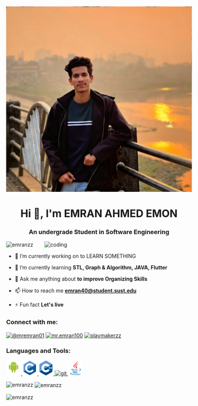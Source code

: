 ![logo](https://github.com/EmranZZ/EmranZZ/blob/main/pic.jpg) 
<h1 align="center">Hi 👋, I'm EMRAN AHMED EMON</h1>
<h3 align="center">An undergrade Student in Software Engineering</h3>

<img align="right" alt="coding" width="400" src="https://user-images.githubusercontent.com/55389276/140866485-8fb1c876-9a8f-4d6a-98dc-08c4981eaf70.gif">

<p align="left"> <img src="https://komarev.com/ghpvc/?username=emranzz&label=Profile%20views&color=0e75b6&style=flat" alt="emranzz" /> </p>

- 🔭 I’m currently working on to LEARN SOMETHING

- 🌱 I’m currently learning **STL, Graph & Algorithm, JAVA, Flutter**

- 💬 Ask me anything about **to improve Organizing Skills**

- 📫 How to reach me **emran40@student.sust.edu**

- ⚡ Fun fact **Let's live**

<h3 align="left">Connect with me:</h3>
<p align="left">
<a href="https://twitter.com/@mremran01" target="blank"><img align="center" src="https://raw.githubusercontent.com/rahuldkjain/github-profile-readme-generator/master/src/images/icons/Social/twitter.svg" alt="@mremran01" height="30" width="40" /></a>
<a href="https://fb.com/mr.emran100" target="blank"><img align="center" src="https://raw.githubusercontent.com/rahuldkjain/github-profile-readme-generator/master/src/images/icons/Social/facebook.svg" alt="mr.emran100" height="30" width="40" /></a>
<a href="https://codeforces.com/profile/playmakerzz" target="blank"><img align="center" src="https://raw.githubusercontent.com/rahuldkjain/github-profile-readme-generator/master/src/images/icons/Social/codeforces.svg" alt="playmakerzz" height="30" width="40" /></a>
</p>

<h3 align="left">Languages and Tools:</h3>
<p align="left"> <a href="https://developer.android.com" target="_blank" rel="noreferrer"> <img src="https://raw.githubusercontent.com/devicons/devicon/master/icons/android/android-original-wordmark.svg" alt="android" width="40" height="40"/> </a> <a href="https://www.cprogramming.com/" target="_blank" rel="noreferrer"> <img src="https://raw.githubusercontent.com/devicons/devicon/master/icons/c/c-original.svg" alt="c" width="40" height="40"/> </a> <a href="https://www.w3schools.com/cpp/" target="_blank" rel="noreferrer"> <img src="https://raw.githubusercontent.com/devicons/devicon/master/icons/cplusplus/cplusplus-original.svg" alt="cplusplus" width="40" height="40"/> </a> <a href="https://git-scm.com/" target="_blank" rel="noreferrer"> <img src="https://www.vectorlogo.zone/logos/git-scm/git-scm-icon.svg" alt="git" width="40" height="40"/> </a> <a href="https://www.java.com" target="_blank" rel="noreferrer"> <img src="https://raw.githubusercontent.com/devicons/devicon/master/icons/java/java-original.svg" alt="java" width="40" height="40"/> </a> </p>

<p><img align="left" src="https://github-readme-stats.vercel.app/api/top-langs?username=emranzz&show_icons=true&locale=en&layout=compact" alt="emranzz" /></p>

<p>&nbsp;<img align="center" src="https://github-readme-stats.vercel.app/api?username=emranzz&show_icons=true&locale=en" alt="emranzz" /></p>

<p><img align="center" src="https://github-readme-streak-stats.herokuapp.com/?user=emranzz&" alt="emranzz" /></p>
